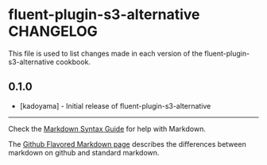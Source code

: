 fluent-plugin-s3-alternative CHANGELOG
======================================

This file is used to list changes made in each version of the fluent-plugin-s3-alternative cookbook.

0.1.0
-----
- [kadoyama] - Initial release of fluent-plugin-s3-alternative

- - -
Check the [Markdown Syntax Guide](http://daringfireball.net/projects/markdown/syntax) for help with Markdown.

The [Github Flavored Markdown page](http://github.github.com/github-flavored-markdown/) describes the differences between markdown on github and standard markdown.
